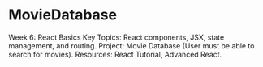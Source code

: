 # MovieDatabase
Week 6: React Basics Key Topics: React components, JSX, state management, and routing. Project: Movie Database (User must be able to search for movies). Resources: React Tutorial, Advanced React.
